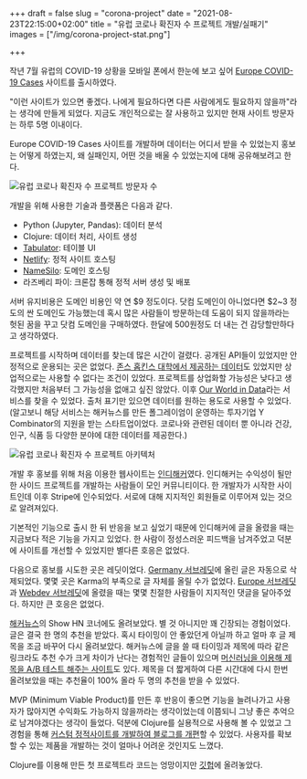 +++
draft = false
slug = "corona-project"
date = "2021-08-23T22:15:00+02:00"
title = "유럽 코로나 확진자 수 프로젝트 개발/실패기"
images = ["/img/corona-project-stat.png"]

+++

작년 7월 유럽의 COVID-19 상황을 모바일 폰에서 한눈에 보고 싶어 [Europe COVID-19 Cases](https://europecorona.com/) 사이트를 출시하였다.

"이런 사이트가 있으면 좋겠다. 나에게 필요하다면 다른 사람에게도 필요하지 않을까"라는 생각에 만들게 되었다. 지금도 개인적으로는 잘 사용하고 있지만 현재 사이트 방문자는 하루 5명 이내이다.

Europe COVID-19 Cases 사이트를 개발하며 데이터는 어디서 받을 수 있었는지 홍보는 어떻게 하였는지,  왜 실패인지, 어떤 것을 배울 수 있었는지에 대해 공유해보려고 한다.

<img src="/img/corona-project-stat.png" alt="유럽 코로나 확진자 수 프로젝트 방문자 수" />

개발을 위해 사용한 기술과 플랫폼은 다음과 같다.

* Python (Jupyter, Pandas): 데이터 분석
* Clojure: 데이터 처리, 사이트 생성
* [Tabulator](http://tabulator.info/): 테이블 UI
* [Netlify](https://www.netlify.com/): 정적 사이트 호스팅
* [NameSilo](https://www.namesilo.com/): 도메인 호스팅
* 라즈베리 파이: 크론잡 통해 정적 서버 생성 및 배포

서버 유지비용은 도메인 비용인 약 연 $9 정도이다. 닷컴 도메인이 아니었다면 $2~3 정도의 싼 도메인도 가능했는데 혹시 많은 사람들이 방문하는데 도움이 되지 않을까라는 헛된 꿈을 꾸고 닷컴 도메인을 구매하였다. 한달에 500원정도 더 내는 건 감당할만하다고 생각하였다.

프로젝트를 시작하며 데이터를 찾는데 많은 시간이 걸렸다. 공개된 API들이 있었지만 안정적으로 운용되는 곳은 없었다. [존스 홉킨스 대학에서 제공하는 데이터](https://github.com/CSSEGISandData/COVID-19)도 있었지만 상업적으로는 사용할 수 없다는 조건이 있었다. 프로젝트를 상업화할 가능성은 낮다고 생각했지만 처음부터 그 가능성을 없애고 싶진 않았다. 이후 [Our World in Data](https://ourworldindata.org/)라는 서비스를 찾을 수 있었다. 출처 표기만 있으면 데이터를 원하는 용도로 사용할 수 있었다. (알고보니 해당 서비스는 해커뉴스를 만든 폴그레이엄이 운영하는 투자기업 Y Combinator의 지원을 받는 스타트업이었다. 코로나와 관련된 데이터 뿐 아니라 건강, 인구, 식품 등 다양한 분야에 대한 데이터를 제공한다.)

<img src="/img/corona-project-architecture.png" alt="유럽 코로나 확진자 수 프로젝트 아키텍처" />

개발 후 홍보를 위해 처음 이용한 웹사이트는 [인디해커](https://www.indiehackers.com/)였다. 인디해커는 수익성이 될만한 사이드 프로젝트를 개발하는 사람들이 모인 커뮤니티이다. 한 개발자가 시작한 사이트인데 이후 Stripe에 인수되었다. 서로에 대해 지지적인 회원들로 이루어져 있는 것으로 알려져있다.

기본적인 기능으로 출시 한 뒤 반응을 보고 싶었기 때문에 인디해커에 글을 올렸을 때는 지금보다 적은 기능을 가지고 있었다. 한 사람이 정성스러운 피드백을 남겨주었고 덕분에 사이트를 개선할 수 있었지만 별다른 호응은 없었다.

다음으로 홍보를 시도한 곳은 레딧이었다. [Germany 서브레딧](https://reddit.com/r/germany)에 올린 글은 자동으로 삭제되었다. 몇몇 곳은 Karma의 부족으로 글 자체를 올릴 수가 없었다. [Europe 서브레딧](https://reddit.com/r/europe)과 [Webdev 서브레딧](https://www.reddit.com/r/webdev)에 올렸을 때는 몇몇 친절한 사람들이 지지적인 댓글을 달아주었다. 하지만 큰 호응은 없었다.

[해커뉴스](https://news.ycombinator.com/)의 Show HN 코너에도 올려보았다. 별 것 아니지만 꽤 긴장되는 경험이었다. 글은 결국 한 명의 추천을 받았다. 혹시 타이밍이 안 좋았던게 아닐까 하고 얼마 후 글 제목을 조금 바꾸어 다시 올려보았다. 해커뉴스에 글을 쓸 때 타이밍과 제목에 따라 같은 링크라도 추천 수가 크게 차이가 난다는 경험적인 글들이 있으며 [머신러닝을 이용해 제목을 A/B 테스트 해주는 사이트](https://www.hacker-ai.com/)도 있다. 제목을 더 짧게하여 다른 시간대에 다시 한번 올려보았을 때는 추천율이 100% 올라 두 명의 추천을 받을 수 있었다.

MVP (Minimum Viable Product)를 만든 후 반응이 좋으면 기능을 늘려나가고 사용자가 많아지면 수익화도 가능하지 않을까라는 생각이었는데 이쯤되니 그냥 좋은 추억으로 남겨야겠다는 생각이 들었다. 덕분에 Clojure를 실용적으로 사용해 볼 수 있었고 그 경험을 통해 [커스텀 정적사이트를 개발하여 블로그를 개편](https://iamsang.com/blog/2020/10/10/custom-static-site-generator/)할 수 있었다. 사용자를 확보할 수 있는 제품을 개발하는 것이 얼마나 어려운 것인지도 느꼈다.

Clojure를 이용해 만든 첫 프로젝트라 코드는 엉망이지만 [깃헙](https://github.com/Sangdol/corona-project)에 올려놓았다.
